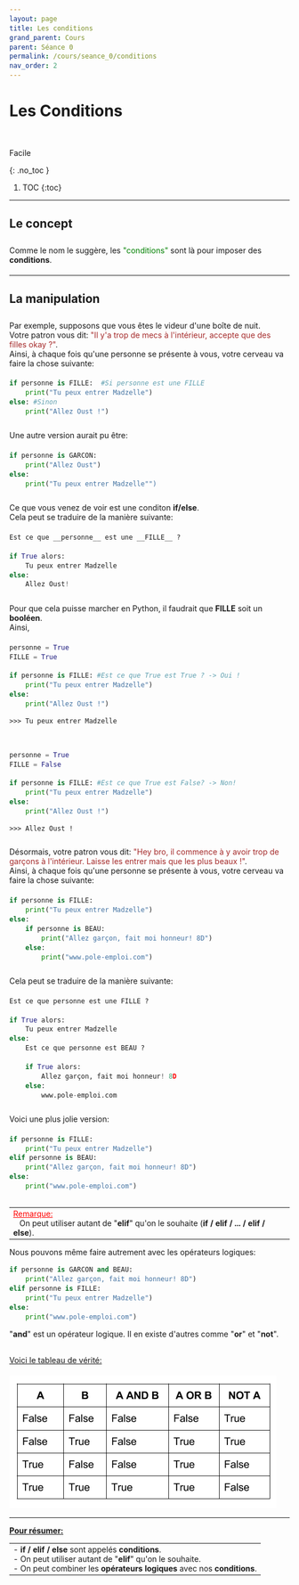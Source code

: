 ```yaml
---
layout: page
title: Les conditions
grand_parent: Cours
parent: Séance 0
permalink: /cours/seance_0/conditions
nav_order: 2
---
```


<link rel="stylesheet" href="/css/placement-label.css">
<link rel="icon" href="/img/logo.png">

<div id="containerIntro">
<h1><b>Les Conditions</b></h1> &nbsp; <p class="label label-green">Facile</p>   
</div>

{: .no_toc }
1. TOC
{:toc}

---

##  Le concept

<div style="margin-top:0.7cm;margin-bottom:0.5cm">
Comme le nom le suggère, les <font color="green">"conditions"</font> sont là pour imposer des <b>conditions</b>.
</div>

---

##  La manipulation


<div style="margin-top:0.7cm;margin-bottom:0.5cm">
Par exemple, supposons que vous êtes le videur d'une boîte de nuit. <br>
Votre patron vous dit: <font color='brown'> "Il y'a trop de mecs à l'intérieur, accepte que des filles okay ?"</font>.<br>
Ainsi, à chaque fois qu'une personne se présente à vous, votre cerveau va faire la chose suivante:
</div>

```python
if personne is FILLE:  #Si personne est une FILLE
    print("Tu peux entrer Madzelle") 
else: #Sinon
    print("Allez Oust !")
```

<div style="margin-top:0.7cm;margin-bottom:0.5cm">
Une autre version aurait pu être:
</div>

```python
if personne is GARCON: 
    print("Allez Oust")
else:
    print("Tu peux entrer Madzelle"")
```

<div style="margin-top:0.7cm;margin-bottom:0.5cm">
Ce que vous venez de voir est une conditon <b>if/else</b>. <br>
Cela peut se traduire de la manière suivante:
</div>

```python
Est ce que __personne__ est une __FILLE__ ?

if True alors:
    Tu peux entrer Madzelle  
else:
    Allez Oust!
```

<div style="margin-top:0.7cm;margin-bottom:0.5cm">
Pour que cela puisse marcher en Python, il faudrait que <b>FILLE</b> soit un <b>booléen</b>. <br>
Ainsi,
</div>

```python
personne = True
FILLE = True

if personne is FILLE: #Est ce que True est True ? -> Oui !
    print("Tu peux entrer Madzelle")
else:
    print("Allez Oust !")
```

    >>> Tu peux entrer Madzelle

<br>

```python
personne = True
FILLE = False

if personne is FILLE: #Est ce que True est False? -> Non!
    print("Tu peux entrer Madzelle")
else:
    print("Allez Oust !")
```

    >>> Allez Oust !

<div style="margin-top:0.7cm;margin-bottom:0.5cm">
Désormais, votre patron vous dit: <font color = 'brown'> "Hey bro, il commence à y avoir trop de garçons à l'intérieur. Laisse les entrer mais que les plus beaux !"</font>.
<br>
Ainsi, à chaque fois qu'une personne se présente à vous, votre cerveau va faire la chose suivante:
</div>

```python
if personne is FILLE:
    print("Tu peux entrer Madzelle")
else:
    if personne is BEAU:
        print("Allez garçon, fait moi honneur! 8D")
    else:
        print("www.pole-emploi.com")
```


<div style="margin-top:0.7cm;margin-bottom:0.5cm">
Cela peut se traduire de la manière suivante:
</div>

```python
Est ce que personne est une FILLE ?

if True alors:
    Tu peux entrer Madzelle  
else:
    Est ce que personne est BEAU ?

    if True alors:
        Allez garçon, fait moi honneur! 8D
    else:
        www.pole-emploi.com
```


<div style="margin-top:0.7cm;margin-bottom:0.5cm">
Voici une plus jolie version:
</div>

```python
if personne is FILLE:
    print("Tu peux entrer Madzelle")
elif personne is BEAU:
    print("Allez garçon, fait moi honneur! 8D")
else:
    print("www.pole-emploi.com")
```


<div style = "margin-top:0.8cm">
<table><tr><td>
<font color = "red"> <u> Remarque: </u> </font>
<br>
&nbsp;&nbsp;&nbsp;On peut utiliser autant de "<b>elif</b>" qu'on le souhaite (<b>if / elif / ... / elif / else</b>).
</td></tr></table>
</div>

Nous pouvons même faire autrement avec les opérateurs logiques:

```python
if personne is GARCON and BEAU:
    print("Allez garçon, fait moi honneur! 8D")
elif personne is FILLE:
    print("Tu peux entrer Madzelle")
else:
    print("www.pole-emploi.com")
```


"__and__" est un opérateur logique. Il en existe d'autres comme "__or__" et "__not__". 


<div style="margin-top:0.8cm;margin-bottom:0.5cm">
<u> Voici le tableau de vérité: </u>
</div>

![Tableau de vérité](/img/course_image/nb_2/course2_1.png)

---

**<u> Pour résumer: </u>**

<table><tr><td>
- <b>if / elif / else</b> sont appelés <b>conditions</b>. 
<br>
- On peut utiliser autant de "<b>elif</b>" qu'on le souhaite.
<br>
- On peut combiner les <b>opérateurs logiques</b> avec nos <b>conditions</b>.
</td></tr></table>


